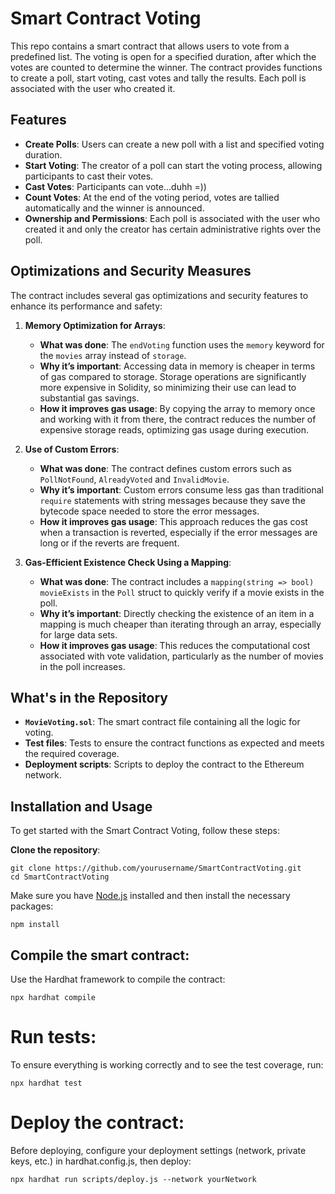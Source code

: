 # Smart Contract Voting

This repo contains a smart contract that allows users to vote from a predefined list. The voting is open for a specified duration, after which the votes are counted to determine the winner. The contract provides functions to create a poll, start voting, cast votes and tally the results. Each poll is associated with the user who created it.

## Features

- **Create Polls**: Users can create a new poll with a list and specified voting duration.
- **Start Voting**: The creator of a poll can start the voting process, allowing participants to cast their votes.
- **Cast Votes**: Participants can vote...duhh =))
- **Count Votes**: At the end of the voting period, votes are tallied automatically and the winner is announced.
- **Ownership and Permissions**: Each poll is associated with the user who created it and only the creator has certain administrative rights over the poll.

## Optimizations and Security Measures

The contract includes several gas optimizations and security features to enhance its performance and safety:

1. **Memory Optimization for Arrays**:

   - **What was done**: The `endVoting` function uses the `memory` keyword for the `movies` array instead of `storage`.
   - **Why it’s important**: Accessing data in memory is cheaper in terms of gas compared to storage. Storage operations are significantly more expensive in Solidity, so minimizing their use can lead to substantial gas savings.
   - **How it improves gas usage**: By copying the array to memory once and working with it from there, the contract reduces the number of expensive storage reads, optimizing gas usage during execution.

2. **Use of Custom Errors**:

   - **What was done**: The contract defines custom errors such as `PollNotFound`, `AlreadyVoted` and `InvalidMovie`.
   - **Why it’s important**: Custom errors consume less gas than traditional `require` statements with string messages because they save the bytecode space needed to store the error messages.
   - **How it improves gas usage**: This approach reduces the gas cost when a transaction is reverted, especially if the error messages are long or if the reverts are frequent.

3. **Gas-Efficient Existence Check Using a Mapping**:

   - **What was done**: The contract includes a `mapping(string => bool) movieExists` in the `Poll` struct to quickly verify if a movie exists in the poll.
   - **Why it’s important**: Directly checking the existence of an item in a mapping is much cheaper than iterating through an array, especially for large data sets.
   - **How it improves gas usage**: This reduces the computational cost associated with vote validation, particularly as the number of movies in the poll increases.

## What's in the Repository

- **`MovieVoting.sol`**: The smart contract file containing all the logic for voting.
- **Test files**: Tests to ensure the contract functions as expected and meets the required coverage.
- **Deployment scripts**: Scripts to deploy the contract to the Ethereum network.

## Installation and Usage

To get started with the Smart Contract Voting, follow these steps:

**Clone the repository**:

```
git clone https://github.com/yourusername/SmartContractVoting.git
cd SmartContractVoting
```

Make sure you have [Node.js](https://nodejs.org/) installed and then install the necessary packages:

```
npm install
```

## Compile the smart contract:

Use the Hardhat framework to compile the contract:

```
npx hardhat compile
```

# Run tests:

To ensure everything is working correctly and to see the test coverage, run:

```
npx hardhat test
```

# Deploy the contract:

Before deploying, configure your deployment settings (network, private keys, etc.) in hardhat.config.js, then deploy:

```
npx hardhat run scripts/deploy.js --network yourNetwork
```
